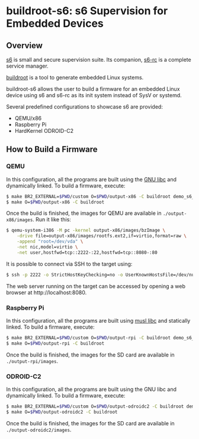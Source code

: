 # buildroot-s6: s6 Supervision for Embedded Devices

## Overview

[s6](http://skarnet.org/software/s6/) is small and secure supervision suite.
Its companion, [s6-rc](http://skarnet.org/software/s6-rc/) is a complete
service manager.

[buildroot](http://buildroot.org/) is a tool to generate embedded Linux systems.

buildroot-s6 allows the user to build a firmware for an embedded Linux device
using s6 and s6-rc as its init system instead of SysV or systemd.

Several predefined configurations to showcase s6 are provided:

- QEMU/x86
- Raspberry Pi
- HardKernel ODROID-C2

## How to Build a Firmware

### QEMU

In this configuration, all the programs are built using the
[GNU libc](https://www.gnu.org/software/libc/) and dynamically linked. To build
a firmware, execute:

```sh
$ make BR2_EXTERNAL=$PWD/custom O=$PWD/output-x86 -C buildroot demo_s6_qemu_x86_defconfig
$ make O=$PWD/output-x86 -C buildroot
```

Once the build is finished, the images for QEMU are available in
``./output-x86/images``. Run it like this:

```sh
$ qemu-system-i386 -M pc -kernel output-x86/images/bzImage \
    -drive file=output-x86/images/rootfs.ext2,if=virtio,format=raw \
    -append "root=/dev/vda" \
    -net nic,model=virtio \
    -net user,hostfwd=tcp::2222-:22,hostfwd=tcp::8080-:80
```

It is possible to connect via SSH to the target using:

```sh
$ ssh -p 2222 -o StrictHostKeyChecking=no -o UserKnownHostsFile=/dev/null root@localhost
```

The web server running on the target can be accessed by opening a web browser
at http://localhost:8080.

### Raspberry Pi

In this configuration, all the programs are built using
[musl libc](http://www.musl-libc.org/) and statically linked. To build a
firmware, execute:

```sh
$ make BR2_EXTERNAL=$PWD/custom O=$PWD/output-rpi -C buildroot demo_s6_rpi_defconfig
$ make O=$PWD/output-rpi -C buildroot
```

Once the build is finished, the images for the SD card are available in
``./output-rpi/images``.

### ODROID-C2

In this configuration, all the programs are built using the GNU libc and
dynamically linked. To build a firmware, execute:

```sh
$ make BR2_EXTERNAL=$PWD/custom O=$PWD/output-odroidc2 -C buildroot demo_s6_odroidc2_defconfig
$ make O=$PWD/output-odroidc2 -C buildroot
```

Once the build is finished, the images for the SD card are available in
``./output-odroidc2/images``.
